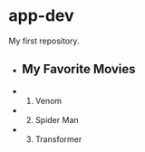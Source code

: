 # app-dev
My first repository.
+ ## My Favorite Movies 
+ 1. Venom
+ 2. Spider Man
+ 3. Transformer

